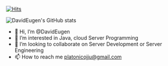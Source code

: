 <!-- hits -->
[![Hits](https://hits.seeyoufarm.com/api/count/incr/badge.svg?url=https%3A%2F%2Fgithub.com%2FDavidEugen%2Fhit-counter&count_bg=%2382D146&title_bg=%230F0B0B&icon=linux.svg&icon_color=%23BCF3EC&title=hits&edge_flat=false)](https://hits.seeyoufarm.com)

<!-- stats -->
![DavidEugen's GitHub stats](https://github-readme-stats.vercel.app/api?username=DavidEugen&show_icons=true&theme=dark&show_icons=true&layout=compact)

<!-- Top Language -->
<!-- 
[![Top Langs](https://github-readme-stats.vercel.app/api/top-langs/?username=DavidEugen&layout=compact&theme=dark)](https://github.com/anuraghazra/github-readme-stats)
-->

- 👋 Hi, I’m @DavidEugen
- 👀 I’m interested in Java, cloud Server Programming
- 💞️ I’m looking to collaborate on Server Development or Server Engineering
- 📫 How to reach me platonicojju@gmail.com


<!-- repository Cards -->
<!-- 
[![Readme Card](https://github-readme-stats.vercel.app/api/pin/?username=DavidEugen&repo=egovframe-template-simple-backend
)](https://github.com/anuraghazra/github-readme-stats)
-->
